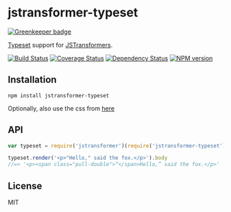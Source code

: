 # jstransformer-typeset

[![Greenkeeper badge](https://badges.greenkeeper.io/jstransformers/jstransformer-typeset.svg)](https://greenkeeper.io/)

[Typeset](https://github.com/davidmerfield/typeset) support for [JSTransformers](http://github.com/jstransformers).

[![Build Status](https://img.shields.io/travis/jstransformers/jstransformer-typeset/master.svg)](https://travis-ci.org/jstransformers/jstransformer-typeset)
[![Coverage Status](https://img.shields.io/codecov/c/github/jstransformers/jstransformer-typeset/master.svg)](https://codecov.io/gh/jstransformers/jstransformer-typeset)
[![Dependency Status](https://img.shields.io/david/jstransformers/jstransformer-typeset/master.svg)](http://david-dm.org/jstransformers/jstransformer-typeset)
[![NPM version](https://img.shields.io/npm/v/jstransformer-typeset.svg)](https://www.npmjs.org/package/jstransformer-typeset)

## Installation

    npm install jstransformer-typeset

Optionally, also use the css from [here](https://raw.githubusercontent.com/davidmerfield/Typeset/master/demo/typeset.css)

## API

```js
var typeset = require('jstransformer')(require('jstransformer-typeset'));

typeset.render('<p>"Hello," said the fox.</p>').body
//=> '<p><span class="pull-double">“</span>Hello,” said the fox.</p>'
```

## License

MIT
